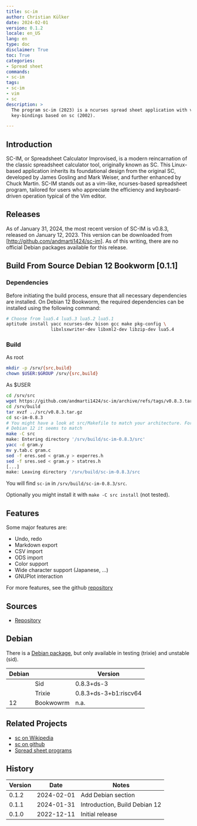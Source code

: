 ```yaml
---
title: sc-im
author: Christian Külker
date: 2024-02-01
version: 0.1.2
locale: en_US
lang: en
type: doc
disclaimer: True
toc: True
categories:
- Spread sheet
commands:
- sc-im
tags:
- sc-im
- vim
- sc
description: >
  The program sc-im (2023) is a ncurses spread sheet application with vim
  key-bindings based on sc (2002).

---
```


## Introduction

SC-IM, or Spreadsheet Calculator Improvised, is a modern reincarnation of the
classic spreadsheet calculator tool, originally known as SC. This Linux-based
application inherits its foundational design from the original SC, developed by
James Gosling and Mark Weiser, and further enhanced by Chuck Martin. SC-IM
stands out as a vim-like, ncurses-based spreadsheet program, tailored for users
who appreciate the efficiency and keyboard-driven operation typical of the Vim
editor.

## Releases

As of January 31, 2024, the most recent version of SC-IM is v0.8.3, released on
January 12, 2023. This version can be downloaded from
[http://github.com/andmarti1424/sc-im]. As of this writing, there are no
official Debian packages available for this release.

## Build From Source Debian 12 Bookworm [0.1.1]

### Dependencies

Before initiating the build process, ensure that all necessary dependencies are
installed. On Debian 12 Bookworm, the required dependencies can be installed
using the following command:

```bash
# Choose from lua5.4 lua5.3 lua5.2 lua5.1
aptitude install yacc ncurses-dev bison gcc make pkg-config \
                 libxlsxwriter-dev libxml2-dev libzip-dev lua5.4

```

### Build

As root

```bash
mkdir -p /srv/{src,build}
chown $USER:$GROUP /srv/{src,build}
```

As $USER

```bash
cd /srv/src
wget https://github.com/andmarti1424/sc-im/archive/refs/tags/v0.8.3.tar.gz
cd /srv/build
tar xvzf ../src/v0.8.3.tar.gz
cd sc-im-0.8.3
# You might have a look at src/Makefile to match your architecture. For me and
# Debian 12 it seems to match
make -C src
make: Entering directory '/srv/build/sc-im-0.8.3/src'
yacc -d gram.y
mv y.tab.c gram.c
sed -f eres.sed < gram.y > experres.h
sed -f sres.sed < gram.y > statres.h
[...]
make: Leaving directory '/srv/build/sc-im-0.8.3/src
```

You will find `sc-im` in `/srv/build/sc-im-0.8.3/src`.

Optionally you might install it with `make -C src install` (not tested).

## Features

Some major features are:

- Undo, redo
- Markdown export
- CSV import
- ODS import
- Color support
- Wide character support (Japanese, ...)
- GNUPlot interaction

For more features, see the github [repository]

## Sources

- [Repository](https://github.com/andmarti1424/sc-im)

## Debian

There is a [Debian package], but only available in testing (trixie) and
unstable (sid).

| Debian |           | Version               |
| ------ | --------- | --------------------- |
|        | Sid       | 0.8.3+ds-3            |
|        | Trixie    | 0.8.3+ds-3+b1:riscv64 |
| 12     | Bookwowrm | n.a.                  |

[Debian package]: https://packages.debian.org/search?keywords=sc-im
[trixie sc-im]: https://packages.debian.org/trixie/sc-im
[sid sc-im]: https://packages.debian.org/sid/sc-im-dbgsym

## Related Projects

- [sc on Wikipedia]
- [sc on github]
- [Spread sheet programs]

## History

| Version | Date       | Notes                                                |
| ------- | ---------- | ---------------------------------------------------- |
| 0.1.2   | 2024-02-01 | Add Debian section                                   |
| 0.1.1   | 2024-01-31 | Introduction, Build Debian 12                        |
| 0.1.0   | 2022-12-11 | Initial release                                      |

[repository]: https://github.com/andmarti1424/sc-im
[http://github.com/andmarti1424/sc-im]:
  https://github.com/andmarti1424/sc-im/archive/refs/tags/v0.8.3.tar.gz

[sc on wikipedia]: https://en.wikipedia.org/wiki/Sc_(spreadsheet_calculator)
[sc on github]: https://github.com/n-t-roff/sc
[Spread sheet programs]:
  http://www.ibiblio.org/pub/Linux/apps/financial/spreadsheet/!INDEX.html
